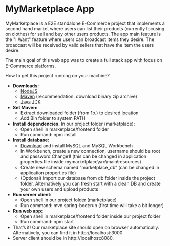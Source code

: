 # **MyMarketplace App**
MyMarketplace is a E2E standalone E-Commerce project that implements a second hand market where users can list their products (currently focusing on clothes) for sell and buy other users products.
The app main feature is the "I Want" feature where users can broadcast items they desire. The broadcast will be received by valid sellers that have the item the users desire.

The main goal of this web app was to create a full stack app with focus on E-Commerce platforms.

How to get this project running on your machine?

*	**Downloads:**
	-	[NodeJS](https://nodejs.org/en/download/)
	-	[Maven](https://maven.apache.org/download.cgi) (recommendation: download binary zip archive)
	-	Java JDK
*	**Set Maven:**
	-	Extract downloaded folder (from 1b.) to desired location
	-	Add Bin folder to system PATH
*	**Install dependencies.** In our project folder (marketplace):
	-	Open shell in marketplace/frontend folder
	-	Run command: npm install
*	**Install database:**
	-	[Download](https://dev.mysql.com/get/Downloads/MySQLInstaller/mysql-installer-web-community-8.0.27.1.msi) and install MySQL and MySQL Workbench
	-	In Workbench, create a new connection, username should be root and password Change1! (this can be changed in application properties file inside mymarketplace\src\main\resources)
	-	Create new schema named “marketplace_db” (can be changed in application properties file)
	-	(Optional) Import our database from db folder inside the project folder. Alternatively you can fresh start with a clean DB and create your own users and upload products
*	**Run server client:**
	-	Open shell in our project folder (marketplace)
	-	Run command: mvn spring-boot:run (first time will take a bit longer)
*	**Run web app:**
	-	Open shell in marketplace/frontend folder inside our project folder
	-	Run command: npm start
*	That’s it! Our marketplace site should open on browser automatically. Alternatively, you can find it in http://localhost:3000
*	Server client should be in http://localhost:8080.
